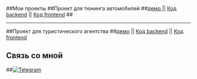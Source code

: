 ##Мои проекты
##Проект для тюнинга автомобилей
##<a href='https://tuning-atelie.herokuapp.com/'>демо <a/> || <a href="https://github.com/barzaevhalid/BackendForAutoTuning"> Код backend<a/> || <a href='https://github.com/barzaevhalid/front-tuning'> Код frontend<a/> 
##<hr/>
##Проект для туристического агентства
##<a href="https://tur--agency.herokuapp.com/">демо<a/> || <a href='https://github.com/barzaevhalid/BackendForTravelAgency'>Код backend<a/> || <a href='https://github.com/barzaevhalid/frontTur'>Код frontend <a/>
## Связь со мной
##[![Telegram](https://img.shields.io/badge/Telegram-111111?style=for-the-badge&logo=telegram)](https://t.me/Halid_barz)

